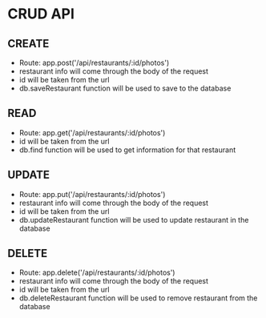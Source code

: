 # CRUD API

## CREATE 

- Route: app.post('/api/restaurants/:id/photos')
- restaurant info will come through the body of the request
- id will be taken from the url
- db.saveRestaurant function will be used to save to the database

## READ

- Route: app.get('/api/restaurants/:id/photos')
- id will be taken from the url
- db.find function will be used to get information for that restaurant

## UPDATE

- Route: app.put('/api/restaurants/:id/photos')
- restaurant info will come through the body of the request
- id will be taken from the url
- db.updateRestaurant function will be used to update restaurant in the database

## DELETE

- Route: app.delete('/api/restaurants/:id/photos')
- restaurant info will come through the body of the request
- id will be taken from the url
- db.deleteRestaurant function will be used to remove restaurant from the database
